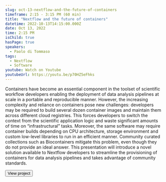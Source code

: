 ```yaml
---
slug: oct-13-nextflow-and-the-future-of-containers
timeframe: 2:15 - 3:15 PM (60 min)
title: "Nextflow and the future of containers"
datetime: 2022-10-13T14:15:00.000Z
date: Oct 13, 2022
time: 2:15 PM
isChild: true
hasPage: true
speakers:
  - Paolo di Tommaso
tags:
  - Nextflow
  - Software
youtube: Watch on Youtube
youtubeUrl: https://youtu.be/p70HZ5eFhks
---
```


Containers have become an essential component in the toolset of scientific workflow developers enabling the deployment of data analysis pipelines at scale in a portable and reproducible manner. However, the increasing complexity and reliance on containers pose new challenges: developers may be required to build several dozen container images and maintain them across different cloud registries. This forces developers to switch the context from the scientific application logic and waste significant amounts of time on “infrastructural” tasks. Moreover, the same software may require container builds depending on CPU architecture, storage environment and custom low-level libraries to run in an efficient manner. Community curated collections such as Biocontainers mitigate this problem, even though they do not provide an ideal answer. This presentation will introduce a novel solution available to Nextflow developers to streamline the provisioning of containers for data analysis pipelines and takes advantage of community standards.

<div>
  <Button to="https://nextflow.io/" variant="secondary" size="md" arrow>
    View project
  </Button>
</div>
